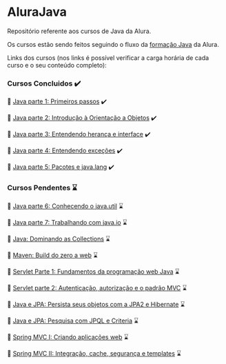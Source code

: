 # AluraJava

Repositório referente aos cursos de Java da Alura.

Os cursos estão sendo feitos seguindo o fluxo da [formação Java](https://www.alura.com.br/formacao-java) da Alura.

Links dos cursos (nos links é possível verificar a carga horária de cada curso e o seu conteúdo completo):


### Cursos Concluidos :heavy_check_mark:

:link: [Java parte 1: Primeiros passos](https://www.alura.com.br/curso-online-java-primeiros-passos) :heavy_check_mark:

:link: [Java parte 2: Introdução à Orientação a Objetos](https://www.alura.com.br/curso-online-java-introducao-orientacao-objetos) :heavy_check_mark:

:link: [Java parte 3: Entendendo herança e interface](https://www.alura.com.br/curso-online-java-heranca-interfaces-polimorfismo) :heavy_check_mark:

:link: [Java parte 4: Entendendo exceções](https://www.alura.com.br/curso-online-java-excecoes) :heavy_check_mark:

:link: [Java parte 5: Pacotes e java.lang](https://www.alura.com.br/curso-online-java-pacotes-e-java-lang) :heavy_check_mark:

### Cursos Pendentes :hourglass:

:link: [Java parte 6: Conhecendo o java.util](https://www.alura.com.br/curso-online-java-util-lambdas) :hourglass:

:link: [Java parte 7: Trabalhando com java.io](https://www.alura.com.br/curso-online-java-trabalhando-com-io) :hourglass:

:link: [Java: Dominando as Collections](https://www.alura.com.br/curso-online-java-collections) :hourglass:

:link: [Maven: Build do zero a web](https://www.alura.com.br/curso-online-maven-build-do-zero-a-web) :hourglass:

:link: [Servlet Parte 1: Fundamentos da programação web Java](https://www.alura.com.br/curso-online-servlets-fundamentos-programacao-web-java) :hourglass:

:link: [Servlet parte 2: Autenticação, autorização e o padrão MVC](https://www.alura.com.br/curso-online-servlet-autenticacao-autorizacao-mvc) :hourglass:

:link: [Java e JPA: Persista seus objetos com a JPA2 e Hibernate](https://www.alura.com.br/curso-online-jpa-hibernate-persistencia-objetos) :hourglass:

:link: [Java e JPA: Pesquisa com JPQL e Criteria](https://www.alura.com.br/curso-online-java-jpa-jpql-criteria) :hourglass:

:link: [Spring MVC I: Criando aplicações web](https://www.alura.com.br/curso-online-spring-mvc-1-criando-aplicacoes-web) :hourglass:

:link: [Spring MVC II: Integração, cache, segurança e templates](https://www.alura.com.br/curso-online-springmvc-2-integracao-cache-seguranca-e-templates) :hourglass:




